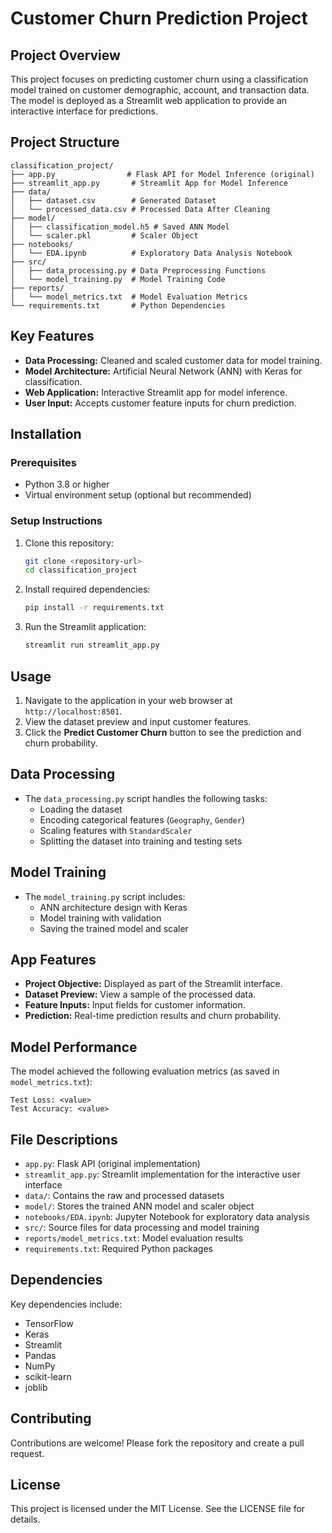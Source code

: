 
# Customer Churn Prediction Project

## Project Overview
This project focuses on predicting customer churn using a classification model trained on customer demographic, account, and transaction data. The model is deployed as a Streamlit web application to provide an interactive interface for predictions.

## Project Structure
```
classification_project/
├── app.py                # Flask API for Model Inference (original)
├── streamlit_app.py       # Streamlit App for Model Inference
├── data/
│   ├── dataset.csv        # Generated Dataset
│   └── processed_data.csv # Processed Data After Cleaning
├── model/
│   ├── classification_model.h5 # Saved ANN Model
│   └── scaler.pkl         # Scaler Object
├── notebooks/
│   └── EDA.ipynb          # Exploratory Data Analysis Notebook
├── src/
│   ├── data_processing.py # Data Preprocessing Functions
│   └── model_training.py  # Model Training Code
├── reports/
│   └── model_metrics.txt  # Model Evaluation Metrics
└── requirements.txt       # Python Dependencies
```

## Key Features
- **Data Processing:** Cleaned and scaled customer data for model training.
- **Model Architecture:** Artificial Neural Network (ANN) with Keras for classification.
- **Web Application:** Interactive Streamlit app for model inference.
- **User Input:** Accepts customer feature inputs for churn prediction.

## Installation

### Prerequisites
- Python 3.8 or higher
- Virtual environment setup (optional but recommended)

### Setup Instructions
1. Clone this repository:
   ```bash
   git clone <repository-url>
   cd classification_project
   ```
2. Install required dependencies:
   ```bash
   pip install -r requirements.txt
   ```
3. Run the Streamlit application:
   ```bash
   streamlit run streamlit_app.py
   ```

## Usage
1. Navigate to the application in your web browser at `http://localhost:8501`.
2. View the dataset preview and input customer features.
3. Click the **Predict Customer Churn** button to see the prediction and churn probability.

## Data Processing
- The `data_processing.py` script handles the following tasks:
  - Loading the dataset
  - Encoding categorical features (`Geography`, `Gender`)
  - Scaling features with `StandardScaler`
  - Splitting the dataset into training and testing sets

## Model Training
- The `model_training.py` script includes:
  - ANN architecture design with Keras
  - Model training with validation
  - Saving the trained model and scaler

## App Features
- **Project Objective:** Displayed as part of the Streamlit interface.
- **Dataset Preview:** View a sample of the processed data.
- **Feature Inputs:** Input fields for customer information.
- **Prediction:** Real-time prediction results and churn probability.

## Model Performance
The model achieved the following evaluation metrics (as saved in `model_metrics.txt`):
```
Test Loss: <value>
Test Accuracy: <value>
```

## File Descriptions
- `app.py`: Flask API (original implementation)
- `streamlit_app.py`: Streamlit implementation for the interactive user interface
- `data/`: Contains the raw and processed datasets
- `model/`: Stores the trained ANN model and scaler object
- `notebooks/EDA.ipynb`: Jupyter Notebook for exploratory data analysis
- `src/`: Source files for data processing and model training
- `reports/model_metrics.txt`: Model evaluation results
- `requirements.txt`: Required Python packages

## Dependencies
Key dependencies include:
- TensorFlow
- Keras
- Streamlit
- Pandas
- NumPy
- scikit-learn
- joblib

## Contributing
Contributions are welcome! Please fork the repository and create a pull request.

## License
This project is licensed under the MIT License. See the LICENSE file for details.
